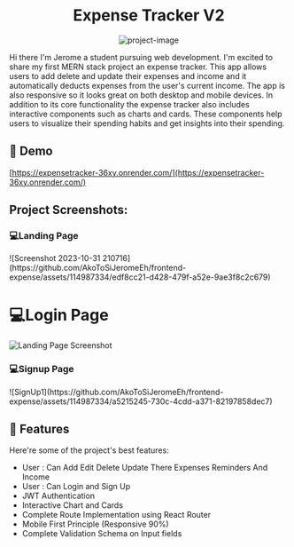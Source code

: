 <h1 align="center" id="title">Expense Tracker V2</h1>

<p align="center"><img src="https://socialify.git.ci/AkoToSiJeromeEh/frontend-expense/image?description=1&amp;descriptionEditable=%0A%20Expense%20Tracker%3A%20Add%2C%20delete%2C%20and%20update%20expenses%20with%20interactive%20components%2C%20track%20expenses%20by%20category%2C%20date%2C%20and%20amount%2C%20view%20detailed%20reports%20on%20spending%20habits%2C%20and%20get%20insights%20into%20your%20spending%20with%20interactive%20charts%20and%20graphs&amp;font=Raleway&amp;issues=1&amp;language=1&amp;name=1&amp;owner=1&amp;pattern=Circuit%20Board&amp;theme=Auto" alt="project-image"></p>

<p id="description">Hi there I'm Jerome a student pursuing web development. I'm excited to share my first MERN stack project an expense tracker. This app allows users to add delete and update their expenses and income and it automatically deducts expenses from the user's current income. The app is also responsive so it looks great on both desktop and mobile devices. In addition to its core functionality the expense tracker also includes interactive components such as charts and cards. These components help users to visualize their spending habits and get insights into their spending.</p>

<h2>🚀 Demo</h2>

[https://expensetracker-36xy.onrender.com/](https://expensetracker-36xy.onrender.com/)

<h2>Project Screenshots:</h2>

<h3>💻<b>Landing Page</b></h3>
![Screenshot 2023-10-31 210716](https://github.com/AkoToSiJeromeEh/frontend-expense/assets/114987334/edf8cc21-d428-479f-a52e-9ae3f8c2c679)


<h1>💻<b>Login Page</b></h3>
<img src="(https://github.com/AkoToSiJeromeEh/frontend-expense/assets/114987334/edf8cc21-d428-479f-a52e-9ae3f8c2c679)" alt="Landing Page Screenshot">



<h3>💻<b>Signup Page</b></h3>
![SignUp1](https://github.com/AkoToSiJeromeEh/frontend-expense/assets/114987334/a5215245-730c-4cdd-a371-82197858dec7)


  
  
<h2>🧐 Features</h2>

Here're some of the project's best features:

*   User : Can Add Edit Delete Update There Expenses Reminders And Income
*   User : Can Login and Sign Up
*   JWT Authentication
*   Interactive Chart and Cards
*   Complete Route Implementation using React Router
*   Mobile First Principle (Responsive 90%)
*   Complete Validation Schema on Input fields
